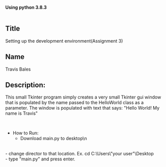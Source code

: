 **Using python 3.8.3**
<br>
<br>

## Title
Setting up the development environment(Assignment 3)
<br>
## Name
Travis Bales
<br>
## Description:
This small Tkinter program simply creates a very small Tkinter gui window that is populated by the name passed to the HelloWorld class as a parameter. The window is populated with text that says: "Hello World! My name is Travis"

<br>

- How to Run:
  - Download main.py to desktop\n
<br>
  - change director to that location. Ex. cd C:\Users\"your user"\Desktop
<br>
  - type "main.py" and press enter.
